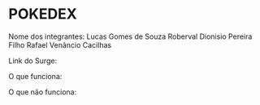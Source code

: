 # POKEDEX

Nome dos integrantes: 
    Lucas Gomes de Souza
    Roberval Dionisio Pereira Filho
    Rafael Venâncio Cacilhas


Link do Surge: 

O que funciona:


O que não funciona: 
